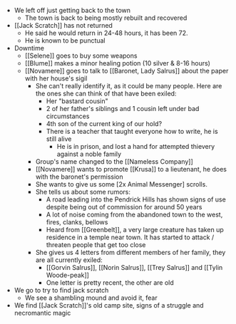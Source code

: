 - We left off just getting back to the town
	- The town is back to being mostly rebuilt and recovered
- [[Jack Scratch]] has not returned
	- He said he would return in 24-48 hours, it has been 72. 
	- He is known to be punctual
- Downtime
	- [[Selene]] goes to buy some weapons
	- [[Blume]] makes a minor healing potion (10 silver & 8-16 hours)
	- [[Novamere]] goes to talk to [[Baronet, Lady Salrus]] about the paper with her house's sigil
		- She can't really identify it, as it could be many people. Here are the ones she can think of that have been exiled:
			- Her "bastard cousin"
			- 2 of her father's siblings and 1 cousin left under bad circumstances
			- 4th son of the current king of our hold?
			- There is a teacher that taught everyone how to write, he is still alive
				- He is in prison, and lost a hand for attempted thievery against a noble family
		- Group's name changed to the [[Nameless Company]]
		- [[Novamere]] wants to promote [[Krusa]] to a lieutenant, he does with the baronet's permission
		- She wants to give us some [2x Animal Messenger] scrolls.
		- She tells us about some rumors:
			- A road leading into the Pendrick Hills has shown signs of use despite being out of commission for around 50 years
			- A lot of noise coming from the abandoned town to the west, fires, clanks, bellows
			- Heard from [[Greenbelt]], a very large creature has taken up residence in a temple near town. It has started to attack / threaten people that get too close
		- She gives us 4 letters from different members of her family, they are all currently exiled:
			- [[Gorvin Salrus]], [[Norin Salrus]], [[Trey Salrus]] and [[Tylin Woode-peak]]
			- One letter is pretty recent, the other are old
- We go to try to find jack scratch
	- We see a shambling mound and avoid it, fear
- We find [[Jack Scratch]]'s old camp site, signs of a struggle and necromantic magic
